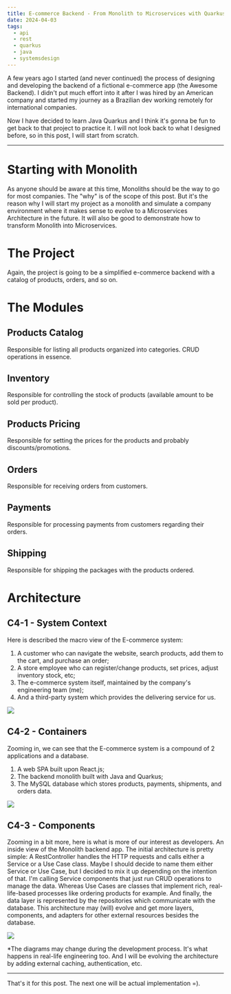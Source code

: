 ```yaml
---
title: E-commerce Backend - From Monolith to Microservices with Quarkus - Part 1
date: 2024-04-03
tags:
  - api
  - rest
  - quarkus
  - java
  - systemsdesign
---
```


A few years ago I started (and never continued) the process of designing and developing the backend of a fictional e-commerce app (the Awesome Backend).
I didn't put much effort into it after I was hired by an American company and started my journey as a Brazilian dev working remotely for international companies.

Now I have decided to learn Java Quarkus and I think it's gonna be fun to get back to that project to practice it.
I will not look back to what I designed before, so in this post, I will start from scratch.

---

# Starting with Monolith
As anyone should be aware at this time, Monoliths should be the way to go for most companies. The "why" is of the scope of this post. But it's the reason why I will start my project as a monolith and simulate a company environment where it makes sense to evolve to a Microservices Architecture in the future. It will also be good to demonstrate how to transform Monolith into Microservices.
# The Project
Again, the project is going to be a simplified e-commerce backend with a catalog of products, orders, and so on.
# The Modules
## Products Catalog
Responsible for listing all products organized into categories. CRUD operations in essence.
## Inventory
Responsible for controlling the stock of products (available amount to be sold per product).
## Products Pricing
Responsible for setting the prices for the products and probably discounts/promotions.
## Orders
Responsible for receiving orders from customers.
## Payments
Responsible for processing payments from customers regarding their orders.
## Shipping
Responsible for shipping the packages with the products ordered.
# Architecture
## C4-1 - System Context
Here is described the macro view of the E-commerce system:
1. A customer who can navigate the website, search products, add them to the cart, and purchase an order;
2. A store employee who can register/change products, set prices, adjust inventory stock, etc;
3. The e-commerce system itself, maintained by the company's engineering team (me);
4. And a third-party system which provides the delivering service for us.

![](../images/posts/e-commerce-backend-from-monolith-to-microservices-with-quarkus/c4-1.png)

## C4-2 - Containers
Zooming in, we can see that the E-commerce system is a compound of 2 applications and a database.
1. A web SPA built upon React.js;
2. The backend monolith built with Java and Quarkus;
3. The MySQL database which stores products, payments, shipments, and orders data.

![](../images/posts/e-commerce-backend-from-monolith-to-microservices-with-quarkus/c4-2.png)

## C4-3 - Components
Zooming in a bit more, here is what is more of our interest as developers. An inside view of the Monolith backend app.
The initial architecture is pretty simple: A RestController handles the HTTP requests and calls either a Service or a Use Case class. Maybe I should decide to name them either Service or Use Case, but I decided to mix it up depending on the intention of that.
I'm calling Service components that just run CRUD operations to manage the data. Whereas Use Cases are classes that implement rich, real-life-based processes like ordering products for example. And finally, the data layer is represented by the repositories which communicate with the database. This architecture may (will) evolve and get more layers, components, and adapters for other external resources besides the database.

![](../images/posts/e-commerce-backend-from-monolith-to-microservices-with-quarkus/c4-3.png)


\*The diagrams may change during the development process. It's what happens in real-life engineering too. And I will be evolving the architecture by adding external caching, authentication, etc.

---

That's it for this post. The next one will be actual implementation =).